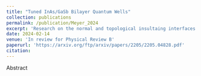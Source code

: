 ```yaml
---
title: "Tuned InAs/GaSb Bilayer Quantum Wells"
collection: publications
permalink: /publication/Meyer_2024
excerpt: 'Research on the normal and topological insultaing interfaces in InAs/GaSb bilayer quantum well.'
date: 2024-02-14
venue: 'In review for Physical Review B'
paperurl: 'https://arxiv.org/ftp/arxiv/papers/2205/2205.04828.pdf'
citation: 
---
```

Abstract